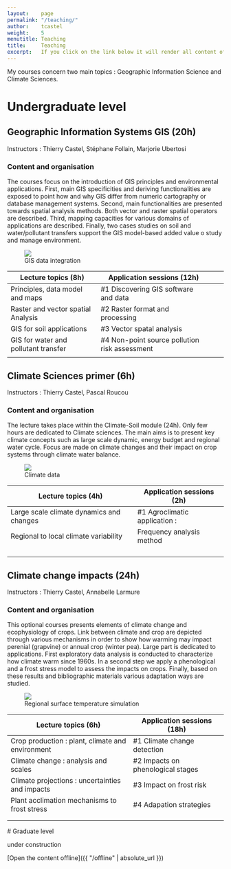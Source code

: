 ```yaml
---
layout:    page
permalink: "/teaching/"
author:    tcastel
weight:    5
menutitle: Teaching
title:     Teaching
excerpt:   If you click on the link below it will render all content of the blog in one site. This can take some time!
---
```


My courses concern two main topics : Geographic Information Science and Climate Sciences.

# Undergraduate level
## Geographic Information Systems GIS (20h)
Instructors : Thierry Castel, Stéphane Follain, Marjorie Ubertosi

### Content and organisation
The courses focus on the introduction of GIS principles and environmental applications. First, main GIS specificities and deriving functionalities are exposed to point how and why GIS differ from numeric cartography or database management systems. Second, main functionalities are presented towards spatial analysis methods. Both vector and raster spatial operators are described. Third, mapping capacities for various domains of applications are described. Finally, two cases studies on soil and water/pollutant transfers support the GIS model-based added value o study and manage environment.

<aside>
   <figure class="right">
      <img src="{{ "/media/imgis/BFC.jpg#right" | absolute_url }}" />
      <figcaption>GIS data integration </figcaption>
   </figure>
</aside>



| Lecture topics  (8h)                 | Application sessions (12h)                    |   |   |
|--------------------------------------|-----------------------------------------------|---|---|
| Principles, data model and maps      | #1 Discovering GIS software and data          |   |   |
| Raster and vector spatial Analysis   | #2 Raster format and processing               |   |   |
| GIS for soil applications            | #3 Vector spatal analysis                     |   |   |
| GIS for water and pollutant transfer | #4 Non-point source pollution risk assessment |   |   |
|                                      |                                               |   |   |

<div class="bg-scroll" style="background-image: url('{{ "/media/imgergueil/imgEmma2.jpg" | absolute_url }}')"></div>

## Climate Sciences primer (6h)
Instructors : Thierry Castel, Pascal Roucou

### Content and organisation
The lecture takes place within the Climate-Soil module (24h). Only few hours are dedicated to Climate sciences. The main aims is to present key climate concepts such as large scale dynamic, energy budget and regional water cycle. Focus are made on climate changes and their impact on crop systems through climate water balance.


<aside>
   <figure class="right">
   <img src="{{ "/media/imgis/climaterecords.jpg#right" | absolute_url }}" />
      <figcaption>Climate data </figcaption>
   </figure>
</aside>

| Lecture topics  (4h)                     | Application sessions (2h)     |
|------------------------------------------|-------------------------------|
| Large scale climate dynamics and changes | #1 Agroclimatic application : |
| Regional to local climate variability    | Frequency analysis method     |
|                                          |                               |
|                                          |                               |
|                                          |                               |
|                                          |                               |


<div class="bg-scroll" style="background-image: url('{{ "/media/imgergueil/imgEmma6.jpg" | absolute_url }}')"></div>

## Climate change impacts (24h)
Instructors : Thierry Castel, Annabelle Larmure

### Content and organisation
This optional courses presents elements of climate change and ecophysiology of crops. Link between climate and crop are depicted through various mechanisms in order to show how warming may impact perenial (grapvine) or annual crop (winter pea). Large part is dedicated to applications. First exploratory data analysis is conducted to characterize how climate warm since 1960s. In a second step we apply a phenological and a frost stress model to assess the impacts on crops. Finally, based on these results and bibliographic materials various adaptation ways are studied.

<aside>
   <figure class="right">
   <img src="{{ "/media/imgis/figWRFDom.jpg#right" | absolute_url }}" />
      <figcaption>Regional surface temperature simulation </figcaption>
   </figure>
</aside>


| Lecture topics  (6h)                             | Application sessions (18h)        |
|--------------------------------------------------|-----------------------------------|
| Crop production : plant, climate and environment | #1 Climate change detection       |
| Climate change : analysis and scales             | #2 Impacts on phenological stages |
| Climate projections : uncertainties and impacts  | #3 Impact on frost risk           |
| Plant acclimation mechanisms to frost stress     | #4 Adapation strategies           |
|                                                  |                                   |
|                                                  |                                   |

<div class="bg-scroll" style="background-image: url('{{ "/media/imgergueil/imgEmma9.jpg" | absolute_url }}')"></div>
# Graduate level

under construction

[Open the content offline]({{ "/offline" | absolute_url }})
